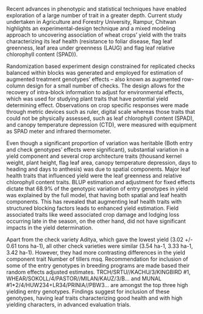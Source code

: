 Recent advances in phenotypic and statistical techniques have enabled exploration of a large number of trait in a greater depth. Current study undertaken in Agriculture and Forestry University, Rampur, Chitwan highlights an experimental-design technique and a mixed modeling approach to uncovering association of wheat crops’ yield with the traits characterizing its leaf health (resistance to foliar disease, flag leaf greenness, leaf area under greenness (LAUG) and flag leaf relative chlorophyll content (SPAD)).

Randomization based experiment design constrained for replicated checks balanced within blocks was generated and employed for estimation of augmented treatment genotypes’ effects – also known as augmented row-column design for a small number of checks. The design allows for the recovery of intra-block information to adjust for environmental effects, which was used for studying plant traits that have potential yield determining effect. Observations on crop specific responses were made through metric devices such as ruler, digital scale whereas those traits that could not be physically assessed, such as leaf chlorophyll content (SPAD), and canopy temperature depression (CTD), were measured with equipment as SPAD meter and infrared thermometer. 

Even though a significant proportion of variation was heritable (Both entry and check genotypes’ effects were significant), substantial variation in a yield component and several crop architecture traits (thousand kernel weight, plant height, flag leaf area, canopy temperature depression, days to heading and days to anthesis) was due to spatial components. Major leaf health traits that influenced yield were the leaf greenness and relative chlorophyll content traits. BLUP estimation and adjustment for fixed effects dictate that 68.9% of the genotypic variation of entry genotypes in yield was explained by the full model, that having both spatial and leaf health components. This has revealed that augmenting leaf health traits with structured blocking factors leads to enhanced yield estimation. Field associated traits like weed associated crop damage and lodging loss occurring late in the season, on the other hand, did not have significant impacts in the yield determination.

Apart from the check variety Aditya, which gave the lowest yield (3.02 +/- 0.61 tons ha-1), all other check varieties were similar (3.54 ha-1, 3.33 ha-1, 3.42 ha-1). However, they had more contrasting differences in the yield component trait Number of tillers msq. Recommendation for inclusion of some of the entry genotypes in breeding programs are made based their random effects adjusted estimates. TRCH/SRTU//KACHU/3/KINGBIRD #1, WHEAR/SOKOLL/4/PASTOR//MILAN/KAUZ/3/B... and MUNAL #1*2/4/HUW234+LR34/PRINIA//PBW3... are amongst the top three high yielding entry genotypes. Findings suggest for inclusion of these genotypes, having leaf traits characterizing good health and with high yielding characters, in advanced evaluation trials.